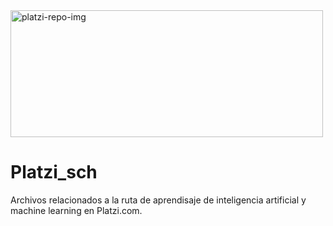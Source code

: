 <img src="https://i.ibb.co/vcw1C4H/repo-image.png" alt="platzi-repo-img" style="height: 203px; width:500px;"/>

# Platzi_sch

Archivos relacionados a la ruta de aprendisaje de inteligencia artificial y machine learning en Platzi.com.
